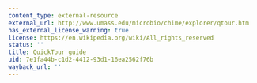 ```yaml
---
content_type: external-resource
external_url: http://www.umass.edu/microbio/chime/explorer/qtour.htm
has_external_license_warning: true
license: https://en.wikipedia.org/wiki/All_rights_reserved
status: ''
title: QuickTour guide
uid: 7e1fa44b-c1d2-4412-93d1-16ea2562f76b
wayback_url: ''
---
```

